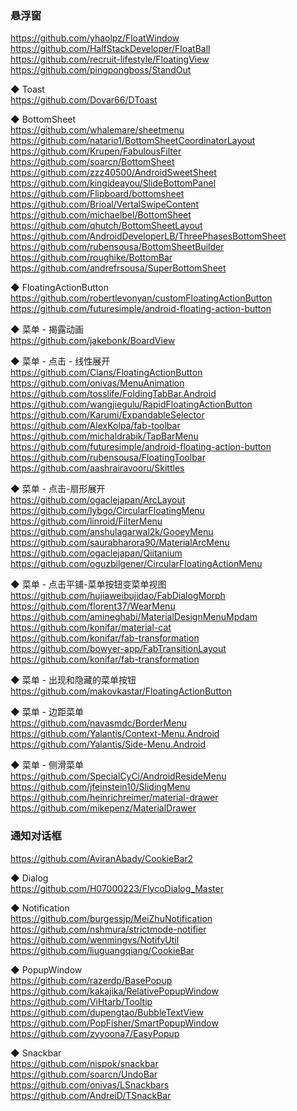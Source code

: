 ### 悬浮窗  
https://github.com/yhaolpz/FloatWindow  
https://github.com/HalfStackDeveloper/FloatBall  
https://github.com/recruit-lifestyle/FloatingView  
https://github.com/pingpongboss/StandOut  


◆ Toast  
https://github.com/Dovar66/DToast  

◆ BottomSheet  
https://github.com/whalemare/sheetmenu  
https://github.com/natario1/BottomSheetCoordinatorLayout  
https://github.com/Krupen/FabulousFilter  
https://github.com/soarcn/BottomSheet
https://github.com/zzz40500/AndroidSweetSheet  
https://github.com/kingideayou/SlideBottomPanel  
https://github.com/Flipboard/bottomsheet  
https://github.com/Brioal/VertalSwipeContent    
https://github.com/michaelbel/BottomSheet   
https://github.com/qhutch/BottomSheetLayout  
https://github.com/AndroidDeveloperLB/ThreePhasesBottomSheet  
https://github.com/rubensousa/BottomSheetBuilder   
 https://github.com/roughike/BottomBar
 https://github.com/andrefrsousa/SuperBottomSheet  

◆ FloatingActionButton   
https://github.com/robertlevonyan/customFloatingActionButton  
https://github.com/futuresimple/android-floating-action-button  



◆ 菜单 - 揭露动画  
https://github.com/jakebonk/BoardView

◆ 菜单  - 点击 - 线性展开  
https://github.com/Clans/FloatingActionButton  
https://github.com/onivas/MenuAnimation  
https://github.com/tosslife/FoldingTabBar.Android  
https://github.com/wangjiegulu/RapidFloatingActionButton  
https://github.com/Karumi/ExpandableSelector  
https://github.com/AlexKolpa/fab-toolbar  
https://github.com/michaldrabik/TapBarMenu  
https://github.com/futuresimple/android-floating-action-button  
https://github.com/rubensousa/FloatingToolbar  
https://github.com/aashrairavooru/Skittles  


◆ 菜单 -  点击-扇形展开  
https://github.com/ogaclejapan/ArcLayout  
https://github.com/lybgo/CircularFloatingMenu  
https://github.com/linroid/FilterMenu  
https://github.com/anshulagarwal2k/GooeyMenu  
https://github.com/saurabharora90/MaterialArcMenu  
https://github.com/ogaclejapan/Qiitanium  
https://github.com/oguzbilgener/CircularFloatingActionMenu  


◆ 菜单 -  点击平铺-菜单按钮变菜单视图  
https://github.com/hujiaweibujidao/FabDialogMorph  
https://github.com/florent37/WearMenu  
https://github.com/amineghabi/MaterialDesignMenuMpdam  
https://github.com/konifar/material-cat  
https://github.com/konifar/fab-transformation  
https://github.com/bowyer-app/FabTransitionLayout  
https://github.com/konifar/fab-transformation  


◆ 菜单 -  出现和隐藏的菜单按钮  
https://github.com/makovkastar/FloatingActionButton  

◆ 菜单 -  边距菜单  
https://github.com/navasmdc/BorderMenu  
https://github.com/Yalantis/Context-Menu.Android  
https://github.com/Yalantis/Side-Menu.Android  

◆ 菜单 -  侧滑菜单  
https://github.com/SpecialCyCi/AndroidResideMenu  
https://github.com/jfeinstein10/SlidingMenu  
https://github.com/heinrichreimer/material-drawer  
https://github.com/mikepenz/MaterialDrawer  

### 通知对话框
https://github.com/AviranAbady/CookieBar2  

◆ Dialog   
https://github.com/H07000223/FlycoDialog_Master  

◆ Notification  
https://github.com/burgessjp/MeiZhuNotification  
https://github.com/nshmura/strictmode-notifier  
https://github.com/wenmingvs/NotifyUtil  
https://github.com/liuguangqiang/CookieBar  


◆ PopupWindow  
https://github.com/razerdp/BasePopup  
https://github.com/kakajika/RelativePopupWindow  
https://github.com/ViHtarb/Tooltip  
https://github.com/dupengtao/BubbleTextView  
https://github.com/PopFisher/SmartPopupWindow   
https://github.com/zyyoona7/EasyPopup  


◆ Snackbar  
https://github.com/nispok/snackbar  
https://github.com/soarcn/UndoBar  
https://github.com/onivas/LSnackbars    
https://github.com/AndreiD/TSnackBar  




